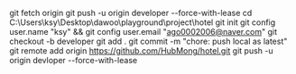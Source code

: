 git fetch origin
git push -u origin developer --force-with-lease
cd C:\Users\ksy\Desktop\dawoo\playground\project\hotel
git init
git config user.name "ksy"    && git config user.email "ago0002006@naver.com"
git checkout -b developer
git add .
git commit -m "chore: push local as latest"
git remote add origin https://github.com/HubMong/hotel.git
git push -u origin devloper --force-with-lease
